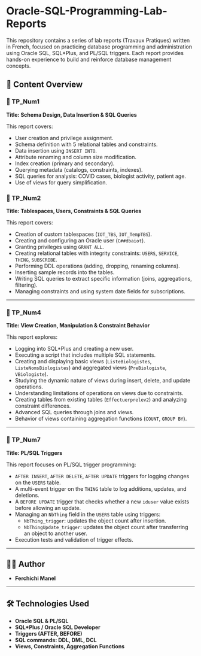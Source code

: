 # Oracle-SQL-Programming-Lab-Reports
This repository contains a series of lab reports (Travaux Pratiques) written in French, focused on practicing database programming and administration using Oracle SQL, SQL*Plus, and PL/SQL triggers. Each report provides hands-on experience to build and reinforce database management concepts.

## 📁 Content Overview


### 📄 TP\_Num1

**Title: Schema Design, Data Insertion & SQL Queries**

This report covers:

* User creation and privilege assignment.
* Schema definition with 5 relational tables and constraints.
* Data insertion using `INSERT INTO`.
* Attribute renaming and column size modification.
* Index creation (primary and secondary).
* Querying metadata (catalogs, constraints, indexes).
* SQL queries for analysis: COVID cases, biologist activity, patient age.
* Use of views for query simplification.

### 📄 TP\_Num2

**Title: Tablespaces, Users, Constraints & SQL Queries**

This report covers:

* Creation of custom tablespaces (`IOT_TBS`, `IOT_TempTBS`).
* Creating and configuring an Oracle user (`C##dbaiot`).
* Granting privileges using `GRANT ALL`.
* Creating relational tables with integrity constraints: `USERS`, `SERVICE`, `THING`, `SUBSCRIBE`.
* Performing DDL operations (adding, dropping, renaming columns).
* Inserting sample records into the tables.
* Writing SQL queries to extract specific information (joins, aggregations, filtering).
* Managing constraints and using system date fields for subscriptions.

---

### 📄 TP\_Num4

**Title: View Creation, Manipulation & Constraint Behavior**

This report explores:

* Logging into SQL\*Plus and creating a new user.
* Executing a script that includes multiple SQL statements.
* Creating and displaying basic views (`ListeBiologistes`, `ListeNomsBiologistes`) and aggregated views (`PreBiologiste`, `VBiologiste`).
* Studying the dynamic nature of views during insert, delete, and update operations.
* Understanding limitations of operations on views due to constraints.
* Creating tables from existing tables (`Effectuerprelev2`) and analyzing constraint differences.
* Advanced SQL queries through joins and views.
* Behavior of views containing aggregation functions (`COUNT`, `GROUP BY`).

---

### 📄 TP\_Num7

**Title: PL/SQL Triggers**

This report focuses on PL/SQL trigger programming:

* `AFTER INSERT`, `AFTER DELETE`, `AFTER UPDATE` triggers for logging changes on the `USERS` table.
* A multi-event trigger on the `THING` table to log additions, updates, and deletions.
* A `BEFORE UPDATE` trigger that checks whether a new `iduser` value exists before allowing an update.
* Managing an `NbThing` field in the `USERS` table using triggers:
  * `NbThing_trigger`: updates the object count after insertion.
  * `NbThingUpdate_trigger`: updates the object count after transferring an object to another user.
* Execution tests and validation of trigger effects.

---

## 👩‍💻 Author

* **Ferchichi Manel**

---

## 🛠️ Technologies Used

* **Oracle SQL & PL/SQL**
* **SQL\*Plus / Oracle SQL Developer**
* **Triggers (AFTER, BEFORE)**
* **SQL commands: DDL, DML, DCL**
* **Views, Constraints, Aggregation Functions**

